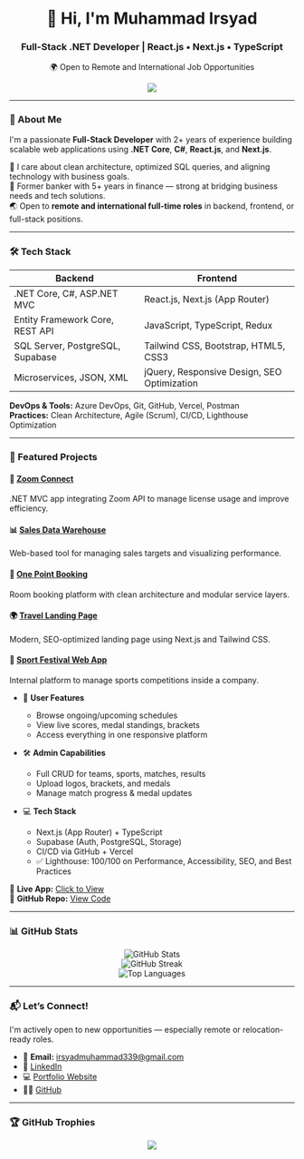 <h1 align="center">👋 Hi, I'm Muhammad Irsyad</h1>
<h3 align="center">Full-Stack .NET Developer | React.js • Next.js • TypeScript</h3>
<p align="center">🌍 Open to Remote and International Job Opportunities</p>

<p align="center">
  <img src="https://readme-typing-svg.herokuapp.com?font=Fira+Code&size=20&pause=1000&color=36BCF7&center=true&vCenter=true&width=435&lines=Full-Stack+.NET+Developer;React.js+%7C+Next.js+%7C+TypeScript;Clean+Architecture+Enthusiast;Open+to+Work+Opportunities" />
</p>

---

### 🎯 About Me
I'm a passionate **Full-Stack Developer** with 2+ years of experience building scalable web applications using **.NET Core**, **C#**, **React.js**, and **Next.js**.

🧠 I care about clean architecture, optimized SQL queries, and aligning technology with business goals.  
💼 Former banker with 5+ years in finance — strong at bridging business needs and tech solutions.  
🌏 Open to **remote and international full-time roles** in backend, frontend, or full-stack positions.

---

### 🛠 Tech Stack

| Backend                             | Frontend                                  |
|-------------------------------------|--------------------------------------------|
| .NET Core, C#, ASP.NET MVC          | React.js, Next.js (App Router)             |
| Entity Framework Core, REST API     | JavaScript, TypeScript, Redux              |
| SQL Server, PostgreSQL, Supabase    | Tailwind CSS, Bootstrap, HTML5, CSS3       |
| Microservices, JSON, XML            | jQuery, Responsive Design, SEO Optimization|

**DevOps & Tools:** Azure DevOps, Git, GitHub, Vercel, Postman  
**Practices:** Clean Architecture, Agile (Scrum), CI/CD, Lighthouse Optimization

---

### 🌟 Featured Projects

#### 🧩 [Zoom Connect](https://github.com/MuhammadIrsyad95/zoom-connect)  
.NET MVC app integrating Zoom API to manage license usage and improve efficiency.

#### 📊 [Sales Data Warehouse](https://github.com/MuhammadIrsyad95/sales-data-warehouse)  
Web-based tool for managing sales targets and visualizing performance.

#### 🏢 [One Point Booking](https://github.com/MuhammadIrsyad95/one-point-booking)  
Room booking platform with clean architecture and modular service layers.

#### 🌍 [Travel Landing Page](https://github.com/MuhammadIrsyad95/travel-landing-page)  
Modern, SEO-optimized landing page using Next.js and Tailwind CSS.

#### 🚀 [Sport Festival Web App](https://github.com/MuhammadIrsyad95/sport-festival)  
Internal platform to manage sports competitions inside a company.

- 🎯 **User Features**
  - Browse ongoing/upcoming schedules  
  - View live scores, medal standings, brackets  
  - Access everything in one responsive platform

- 🛠️ **Admin Capabilities**
  - Full CRUD for teams, sports, matches, results  
  - Upload logos, brackets, and medals  
  - Manage match progress & medal updates

- 💻 **Tech Stack**
  - Next.js (App Router) + TypeScript  
  - Supabase (Auth, PostgreSQL, Storage)  
  - CI/CD via GitHub + Vercel  
  - ✅ Lighthouse: 100/100 on Performance, Accessibility, SEO, and Best Practices

🔗 **Live App:** [Click to View](https://lnkd.in/gjS5zw7S)  
🔧 **GitHub Repo:** [View Code](https://lnkd.in/gqTEk5Pi)

---

### 📊 GitHub Stats

<p align="center">
  <img src="https://github-readme-stats.vercel.app/api?username=MuhammadIrsyad95&show_icons=true&theme=radical" alt="GitHub Stats" />
  <br/>
  <img src="https://github-readme-streak-stats.herokuapp.com/?user=MuhammadIrsyad95&theme=radical" alt="GitHub Streak" />
  <br/>
  <img src="https://github-readme-stats.vercel.app/api/top-langs/?username=MuhammadIrsyad95&layout=compact&theme=radical" alt="Top Languages" />
</p>

---

### 📬 Let’s Connect!

I'm actively open to new opportunities — especially remote or relocation-ready roles.

- 📧 **Email:** irsyadmuhammad339@gmail.com  
- 💼 [LinkedIn](https://linkedin.com/in/muhammad-irsyad-204821173)  
- 💻 [Portfolio Website](https://muhammadirsyad95.github.io/my-new-portfolio/)  
- 🧑‍💻 [GitHub](https://github.com/MuhammadIrsyad95)

---

### 🏆 GitHub Trophies

<p align="center">
  <img src="https://github-profile-trophy.vercel.app/?username=MuhammadIrsyad95&theme=darkhub" />
</p>
